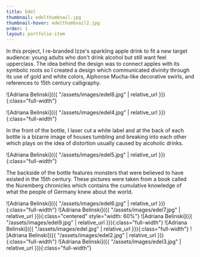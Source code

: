 ```yaml
---
title: Edel
thumbnail: edelthumbnail.jpg
thumbnail-hover: edelthumbnail2.jpg
order: 1
layout: portfolio-item
---
```


In this project, I re-branded Izze's sparkling apple drink to fit a new target audience: young adults who don't drink alcohol but still want feel upperclass. The idea behind the design was to connect apples with its symbolic roots so I created a design which communicated divinity through its use of gold and white colors, Alphonse Mucha-like decorative swirls, and references to 15th century calligraphy.

![Adriana Belinski]({{ "/assets/images/edel8.jpg" | relative_url }}){:class="full-width"}

![Adriana Belinski]({{ "/assets/images/edel4.jpg" | relative_url }}){:class="full-width"}

In the front of the bottle, I laser cut a white label and at the back of each bottle is a bizarre image of houses tumbling and breaking into each other which plays on the idea of distortion usually caused by alcoholic drinks.

![Adriana Belinski]({{ "/assets/images/edel5.jpg" | relative_url }}){:class="full-width"}

The backside of the bottle features monsters that were believed to have existed in the 15th century. These pictures were taken from a book called the Nuremberg chronicles which contains the cumulative knowledge of what the people of Germany knew about the world.

![Adriana Belinski]({{ "/assets/images/edel6.jpg" | relative_url }}){:class="full-width"}
![Adriana Belinski]({{ "/assets/images/edel7.jpg" | relative_url }}){:class="centered" style="width: 60%"}
![Adriana Belinski]({{ "/assets/images/edel9.jpg" | relative_url }}){:class="full-width"}
![Adriana Belinski]({{ "/assets/images/edel.jpg" | relative_url }}){:class="full-width"}
![Adriana Belinski]({{ "/assets/images/edel2.jpg" | relative_url }}){:class="full-width"}
![Adriana Belinski]({{ "/assets/images/edel3.jpg" | relative_url }}){:class="full-width"}
